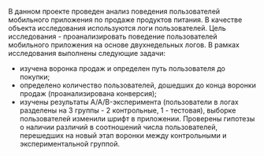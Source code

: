В данном проекте проведен анализ поведения пользователей мобильного приложения по продаже продуктов питания. 
В качестве объекта исследования используются логи пользователей.
Цель исследования - проанализировать поведение пользователей мобильного приложения на основе двухнедельных логов.
В рамках исследования выполнены следующие задачи:
- изучена воронка продаж и определен путь пользователя до покупки;
- определено количество пользователей, дошедших до конца воронки продаж (проанализирована конверсия);
- изучены результаты A/A/B-эксперимента (пользователи в логах разделены на 3 группы - 2 контрольные, 1 - тестовая), 
выборке пользователей изменили шрифт в приложении. Проверены гипотезы о наличии различий в соотношений числа пользователей, 
перешедших на новый этап воронки между контрольными и экспериментальной группой.
